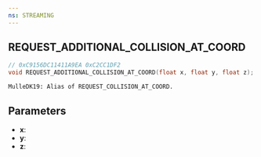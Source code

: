 ```yaml
---
ns: STREAMING
---
```

## REQUEST_ADDITIONAL_COLLISION_AT_COORD

```c
// 0xC9156DC11411A9EA 0xC2CC1DF2
void REQUEST_ADDITIONAL_COLLISION_AT_COORD(float x, float y, float z);
```

```
MulleDK19: Alias of REQUEST_COLLISION_AT_COORD.  
```

## Parameters
* **x**: 
* **y**: 
* **z**: 

